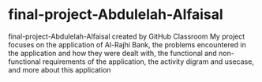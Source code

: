 # final-project-Abdulelah-Alfaisal
final-project-Abdulelah-Alfaisal created by GitHub Classroom
My project focuses on the application of Al-Rajhi Bank, the problems encountered in the application and how they were dealt with,
the functional and non-functional requirements of the application, the activity digram and usecase, and more about this application
